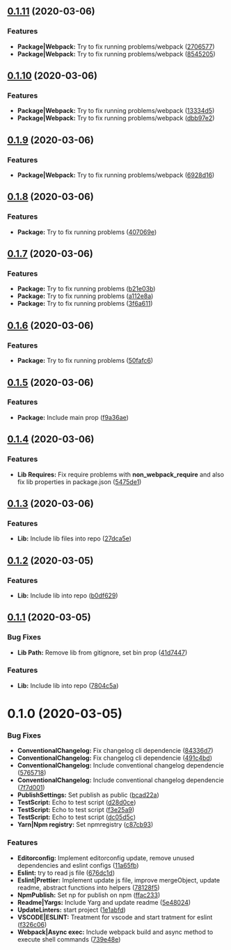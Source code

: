 ## [0.1.11](https://github.com/venturalp/update-linters/compare/v0.1.10...v0.1.11) (2020-03-06)


### Features

* **Package|Webpack:** Try to fix running problems/webpack ([2706577](https://github.com/venturalp/update-linters/commit/270657734912cc4e057f03dd858b0cd1dcac4ba2))
* **Package|Webpack:** Try to fix running problems/webpack ([8545205](https://github.com/venturalp/update-linters/commit/854520510965d463b472682970bb7a24855a2301))



## [0.1.10](https://github.com/venturalp/update-linters/compare/v0.1.9...v0.1.10) (2020-03-06)


### Features

* **Package|Webpack:** Try to fix running problems/webpack ([13334d5](https://github.com/venturalp/update-linters/commit/13334d52f715ff7a318a6f756b996b5f9ca87d3c))
* **Package|Webpack:** Try to fix running problems/webpack ([dbb97e2](https://github.com/venturalp/update-linters/commit/dbb97e2b561533be9f03130623331562e3e65905))



## [0.1.9](https://github.com/venturalp/update-linters/compare/v0.1.8...v0.1.9) (2020-03-06)


### Features

* **Package|Webpack:** Try to fix running problems/webpack ([6928d16](https://github.com/venturalp/update-linters/commit/6928d1616f56a9caac90b2c24354d948dd3f3b5c))



## [0.1.8](https://github.com/venturalp/update-linters/compare/v0.1.7...v0.1.8) (2020-03-06)


### Features

* **Package:** Try to fix running problems ([407069e](https://github.com/venturalp/update-linters/commit/407069e03cbf50439f86ac1fc04e1a010e277c4e))



## [0.1.7](https://github.com/venturalp/update-linters/compare/v0.1.6...v0.1.7) (2020-03-06)


### Features

* **Package:** Try to fix running problems ([b21e03b](https://github.com/venturalp/update-linters/commit/b21e03be24e6fcc8a56d3525589c0567b5c88022))
* **Package:** Try to fix running problems ([a112e8a](https://github.com/venturalp/update-linters/commit/a112e8a97a4013b8be12719b053adbe78c9c3bb5))
* **Package:** Try to fix running problems ([3f6a611](https://github.com/venturalp/update-linters/commit/3f6a61111da06cc1be82b55ffaaf213cd06ec60c))



## [0.1.6](https://github.com/venturalp/update-linters/compare/v0.1.5...v0.1.6) (2020-03-06)


### Features

* **Package:** Try to fix running problems ([50fafc6](https://github.com/venturalp/update-linters/commit/50fafc699bb94181b186350f0d438e3ce63e42e7))



## [0.1.5](https://github.com/venturalp/update-linters/compare/v0.1.4...v0.1.5) (2020-03-06)


### Features

* **Package:** Include main prop ([f9a36ae](https://github.com/venturalp/update-linters/commit/f9a36aeefd23a013f846a698389a43253d8c9810))



## [0.1.4](https://github.com/venturalp/update-linters/compare/v0.1.3...v0.1.4) (2020-03-06)


### Features

* **Lib Requires:** Fix require problems with __non_webpack_require__ and also fix lib properties in package.json ([5475de1](https://github.com/venturalp/update-linters/commit/5475de15ecebbc22344775799d14b0f0a3354c4f))



## [0.1.3](https://github.com/venturalp/update-linters/compare/v0.1.2...v0.1.3) (2020-03-06)


### Features

* **Lib:** Include lib files into repo ([27dca5e](https://github.com/venturalp/update-linters/commit/27dca5e71d311c6232a3d4ee334dc794f7863ad1))



## [0.1.2](https://github.com/venturalp/update-linters/compare/v0.1.1...v0.1.2) (2020-03-05)


### Features

* **Lib:** Include lib into repo ([b0df629](https://github.com/venturalp/update-linters/commit/b0df629776483cbfdbebb748c8baf64faf7ec58c))



## [0.1.1](https://github.com/venturalp/update-linters/compare/v0.1.0...v0.1.1) (2020-03-05)


### Bug Fixes

* **Lib Path:** Remove lib from gitignore, set bin prop ([41d7447](https://github.com/venturalp/update-linters/commit/41d7447eca140b08cccf1b845718b702c58b6d1e))


### Features

* **Lib:** Include lib into repo ([7804c5a](https://github.com/venturalp/update-linters/commit/7804c5a939a96b0c3554eafb4c7a4bb3439637fe))



# 0.1.0 (2020-03-05)


### Bug Fixes

* **ConventionalChangelog:** Fix changelog cli dependencie ([84336d7](https://github.com/venturalp/update-linters/commit/84336d7d1a2ceac098e013b39257314240b50cc4))
* **ConventionalChangelog:** Fix changelog cli dependencie ([491c4bd](https://github.com/venturalp/update-linters/commit/491c4bd95b01176c0fe76bc4f5c04f9c9f1a9e21))
* **ConventionalChangelog:** Include conventional changelog dependencie ([5765718](https://github.com/venturalp/update-linters/commit/57657183239e648645dbaf349c57f4ba86f509b7))
* **ConventionalChangelog:** Include conventional changelog dependencie ([7f7d001](https://github.com/venturalp/update-linters/commit/7f7d0014642a5b97a9a6ea73f7875606336f03b1))
* **PublishSettings:** Set publish as public ([bcad22a](https://github.com/venturalp/update-linters/commit/bcad22a81645619042f182789ada6e8827519654))
* **TestScript:** Echo to test script ([d28d0ce](https://github.com/venturalp/update-linters/commit/d28d0ce0843086bcf607723bfff6d81d994f56ef))
* **TestScript:** Echo to test script ([f3e25a9](https://github.com/venturalp/update-linters/commit/f3e25a93026a8ea93877a536f5b17c0a5ba1337c))
* **TestScript:** Echo to test script ([dc05d5c](https://github.com/venturalp/update-linters/commit/dc05d5cc5b8d5d5765340e1e75dd1775e45ca104))
* **Yarn|Npm registry:** Set npmregistry ([c87cb93](https://github.com/venturalp/update-linters/commit/c87cb938cc4eea45b832ec2d61eb3c3671db0919))


### Features

* **Editorconfig:** Implement editorconfig update, remove unused dependencies and eslint configs ([11a65fb](https://github.com/venturalp/update-linters/commit/11a65fbb23d571cf8a2c3b81383df74d8fb12cec))
* **Eslint:** try to read js file ([676dc1d](https://github.com/venturalp/update-linters/commit/676dc1da857f199632217be8a403b030ac5603ea))
* **Eslint|Prettier:** Implement update js file, improve mergeObject, update readme, abstract functions into helpers ([78128f5](https://github.com/venturalp/update-linters/commit/78128f5c5808524845476bcffa64c58429daaef3))
* **NpmPublish:** Set np for publish on npm ([ffac233](https://github.com/venturalp/update-linters/commit/ffac233ba1a1d3c5250ab910fb59f8a8bc883c70))
* **Readme|Yargs:** Include Yarg and update readme ([5e48024](https://github.com/venturalp/update-linters/commit/5e4802403aa6204cfd28980ecdbb3cdbb34526e0))
* **UpdateLinters:** start project ([1e1abfd](https://github.com/venturalp/update-linters/commit/1e1abfdfd702a3adc3d3ccb4b256d6b07eba1a6f))
* **VSCODE|ESLINT:** Treatment for vscode and start tratment for eslint ([f326c06](https://github.com/venturalp/update-linters/commit/f326c06cb80db893b77fbebb008e1b5d6a974876))
* **Webpack|Async exec:** Include webpack build and async method to execute shell commands ([739e48e](https://github.com/venturalp/update-linters/commit/739e48ea2ac677e1d7787a3eb626cece8d5304b0))



